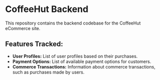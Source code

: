 # CoffeeHut Backend

This repository contains the backend codebase for the CoffeeHut eCommerce site.

## Features Tracked:

- **User Profiles:** List of user profiles based on their purchases.
- **Payment Options:** List of available payment options for customers.
- **Commerce Transactions:** Information about commerce transactions, such as purchases made by users.